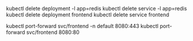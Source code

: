 kubectl delete deployment -l app=redis
kubectl delete service -l app=redis
kubectl delete deployment frontend
kubectl delete service frontend



kubectl port-forward svc/frontend -n default 8080:443
kubectl port-forward svc/frontend 8080:80


